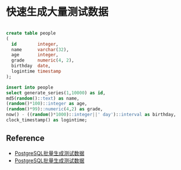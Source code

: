 # 快速生成大量测试数据
```sql

create table people
(
  id        integer,
  name      varchar(32),
  age       integer,
  grade     numeric(4, 2),
  birthday  date,
  logintime timestamp
);

insert into people
select generate_series(1,10000) as id,
md5(random()::text) as name,
(random()*100)::integer as age,
(random()*99)::numeric(4,2) as grade,
now() - ((random()*1000)::integer||' day')::interval as birthday,
clock_timestamp() as logintime;
```

## Reference 
- [PostgreSQL批量生成测试数据](https://www.jianshu.com/p/d465a4c748e8)
- [PostgreSQL批量生成测试数据](https://www.modb.pro/db/608435)
